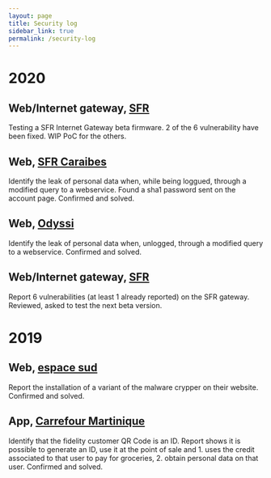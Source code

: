 ```yaml
---
layout: page
title: Security log
sidebar_link: true
permalink: /security-log
---
```


# 2020

## Web/Internet gateway, [SFR](https://www.sfr.fr/) 
Testing a SFR Internet Gateway beta firmware. 2 of the 6 vulnerability have been fixed. WIP PoC for the others.

## Web, [SFR Caraibes](https://www.sfrcaraibe.fr/)
Identify the leak of personal data when, while being loggued, through a modified query to a webservice. Found a sha1 password sent on the account page. Confirmed and solved.

## Web, [Odyssi](https://www.odyssi.fr/)
Identify the leak of personal data when, unlogged, through a modified query to a webservice. Confirmed and solved.

## Web/Internet gateway, [SFR](https://www.sfr.fr/) 
Report 6 vulnerabilities (at least 1 already reported) on the SFR gateway. Reviewed, asked to test the next beta version.

# 2019

## Web, [espace sud](http://espacesud.fr)
Report the installation of a variant of the malware crypper on their website. Confirmed and solved.

## App, [Carrefour Martinique](https://play.google.com/store/apps/details?id=com.carrefourmq)
Identify that the fidelity customer QR Code is an ID. Report shows it is possible to generate an ID, use it at the point of sale and 1. uses the credit associated to that user to pay for groceries, 2. obtain personal data on that user. Confirmed and solved.
